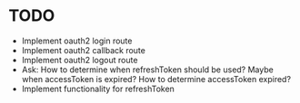 # TODO

- Implement oauth2 login route
- Implement oauth2 callback route
- Implement oauth2 logout route
- Ask: How to determine when refreshToken should be used? Maybe when accessToken is expired? How to determine accessToken expired?
- Implement functionality for refreshToken
